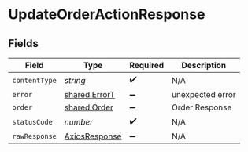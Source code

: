 # UpdateOrderActionResponse


## Fields

| Field                                                   | Type                                                    | Required                                                | Description                                             |
| ------------------------------------------------------- | ------------------------------------------------------- | ------------------------------------------------------- | ------------------------------------------------------- |
| `contentType`                                           | *string*                                                | :heavy_check_mark:                                      | N/A                                                     |
| `error`                                                 | [shared.ErrorT](../../models/shared/errort.md)          | :heavy_minus_sign:                                      | unexpected error                                        |
| `order`                                                 | [shared.Order](../../models/shared/order.md)            | :heavy_minus_sign:                                      | Order Response                                          |
| `statusCode`                                            | *number*                                                | :heavy_check_mark:                                      | N/A                                                     |
| `rawResponse`                                           | [AxiosResponse](https://axios-http.com/docs/res_schema) | :heavy_minus_sign:                                      | N/A                                                     |